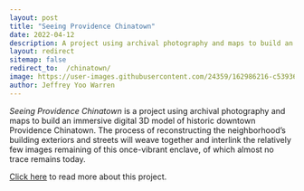 ```yaml
---
layout: post
title: "Seeing Providence Chinatown"
date: 2022-04-12
description: A project using archival photography and maps to build an immersive digital 3D model of historic downtown Providence Chinatown.
layout: redirect
sitemap: false
redirect_to:  /chinatown/
image: https://user-images.githubusercontent.com/24359/162986216-c5393671-a02b-4987-9a5c-2e326b4af865.png
author: Jeffrey Yoo Warren
---
```


_Seeing Providence Chinatown_ is a project using archival photography and maps to build an immersive digital 3D model of historic downtown Providence Chinatown. The process of reconstructing the neighborhood’s building exteriors and streets will weave together and interlink the relatively few images remaining of this once-vibrant enclave, of which almost no trace remains today.

[Click here](/chinatown/) to read more about this project.